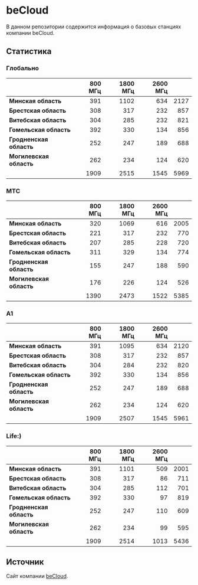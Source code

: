 # beCloud

В данном репозитории содержится информация о базовых станциях компании beCloud.

## Статистика

### Глобально

<!-- prettier-ignore -->
| &nbsp;                  |                800 МГц | 1800 МГц |                2600 МГц | &nbsp; |
| :---------------------- | ---------------------: | -------: | ----------------------: | -----: |
| **Минская область**     |   391 |   1102 | 634 | 2127 |
| **Брестская область**   |   308 |   317 | 232 | 857 |
| **Витебская область**   | 304 | 285 | 232 | 821 |
| **Гомельская область**  |   392 |   330 | 134 | 856 |
| **Гродненская область** |  252 |  247 | 189 | 688 |
| **Могилевская область** | 262 | 234 | 124 | 620 |
| &nbsp;                  |   1909 |   2515 | 1545 | 5969 |

### МТС

<!-- prettier-ignore -->
| &nbsp;                  |                800 МГц | 1800 МГц |                2600 МГц | &nbsp; |
| :---------------------- | ---------------------: | -------: | ----------------------: | -----: |
| **Минская область**     | 320 | 1069 | 616 | 2005 |
| **Брестская область**   |   221 |   317 | 232 | 770 |
| **Витебская область**   | 207 | 285 | 228 | 720 |
| **Гомельская область**  |   311 |   329 | 134 | 774 |
| **Гродненская область** |  155 |  247 | 188 | 590 |
| **Могилевская область** | 176 | 226 | 124 | 526 |
| &nbsp;                  |   1390 |   2473 | 1522 | 5385 |

### A1

<!-- prettier-ignore -->
| &nbsp;                  |                800 МГц | 1800 МГц |                2600 МГц | &nbsp; |
| :---------------------- | ---------------------: | -------: | ----------------------: | -----: |
| **Минская область**     |   391 |   1095 | 634 | 2120 |
| **Брестская область**   |   308 |   317 | 232 | 857 |
| **Витебская область**   | 304 | 284 | 232 | 820 |
| **Гомельская область**  |   392 |   330 | 134 | 856 |
| **Гродненская область** |  252 |  247 | 189 | 688 |
| **Могилевская область** | 262 | 234 | 124 | 620 |
| &nbsp;                  |   1909 |   2507 | 1545 | 5961 |

### Life:)

<!-- prettier-ignore -->
| &nbsp;                  |                800 МГц | 1800 МГц |                2600 МГц | &nbsp; |
| :---------------------- | ---------------------: | -------: | ----------------------: | -----: |
| **Минская область**     |   391 |   1101 | 509 | 2001 |
| **Брестская область**   |   308 |   317 | 86 | 711 |
| **Витебская область**   | 304 | 285 | 112 | 701 |
| **Гомельская область**  |   392 |   330 | 97 | 819 |
| **Гродненская область** |  252 |  247 | 110 | 609 |
| **Могилевская область** | 262 | 234 | 99 | 595 |
| &nbsp;                  |   1909 |   2514 | 1013 | 5436 |

## Источник

Сайт компании [beCloud](https://becloud.by/customers/ob-lte-advanced).

